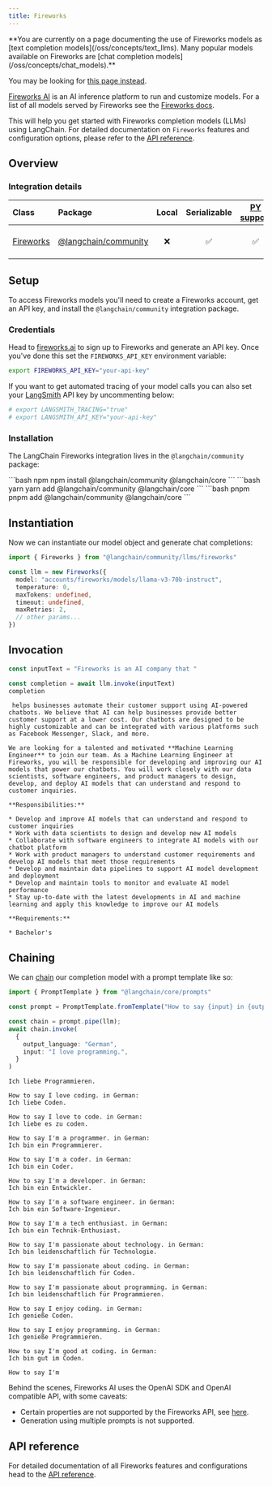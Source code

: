 ```yaml
---
title: Fireworks
---
```


<Warning>
**You are currently on a page documenting the use of Fireworks models as [text completion models](/oss/concepts/text_llms). Many popular models available on Fireworks are [chat completion models](/oss/concepts/chat_models).**


You may be looking for [this page instead](/oss/integrations/chat/fireworks/).
</Warning>

[Fireworks AI](https://fireworks.ai/) is an AI inference platform to run and customize models. For a list of all models served by Fireworks see the [Fireworks docs](https://fireworks.ai/models).

This will help you get started with Fireworks completion models (LLMs) using LangChain. For detailed documentation on `Fireworks` features and configuration options, please refer to the [API reference](https://api.js.langchain.com/classes/langchain_community_llms_fireworks.Fireworks.html).

## Overview

### Integration details

| Class | Package | Local | Serializable | [PY support](https://python.langchain.com/docs/integrations/llms/fireworks) | Downloads | Version |
| :--- | :--- | :---: | :---: |  :---: | :---: | :---: |
| [Fireworks](https://api.js.langchain.com/classes/langchain_community_llms_fireworks.Fireworks.html) | [@langchain/community](https://api.js.langchain.com/modules/langchain_community_llms_fireworks.html) | ❌ | ✅ | ✅ | ![NPM - Downloads](https://img.shields.io/npm/dm/@langchain/community?style=flat-square&label=%20&) | ![NPM - Version](https://img.shields.io/npm/v/@langchain/community?style=flat-square&label=%20&) |

## Setup

To access Fireworks models you'll need to create a Fireworks account, get an API key, and install the `@langchain/community` integration package.

### Credentials

Head to [fireworks.ai](https://fireworks.ai/) to sign up to Fireworks and generate an API key. Once you've done this set the `FIREWORKS_API_KEY` environment variable:

```bash
export FIREWORKS_API_KEY="your-api-key"
```

If you want to get automated tracing of your model calls you can also set your [LangSmith](https://docs.smith.langchain.com/) API key by uncommenting below:

```bash
# export LANGSMITH_TRACING="true"
# export LANGSMITH_API_KEY="your-api-key"
```

### Installation

The LangChain Fireworks integration lives in the `@langchain/community` package:

<CodeGroup>
```bash npm
npm install @langchain/community @langchain/core
```
```bash yarn
yarn add @langchain/community @langchain/core
```
```bash pnpm
pnpm add @langchain/community @langchain/core
```
</CodeGroup>

## Instantiation

Now we can instantiate our model object and generate chat completions:

```typescript
import { Fireworks } from "@langchain/community/llms/fireworks"

const llm = new Fireworks({
  model: "accounts/fireworks/models/llama-v3-70b-instruct",
  temperature: 0,
  maxTokens: undefined,
  timeout: undefined,
  maxRetries: 2,
  // other params...
})
```

## Invocation

```typescript
const inputText = "Fireworks is an AI company that "

const completion = await llm.invoke(inputText)
completion
```

```output
 helps businesses automate their customer support using AI-powered chatbots. We believe that AI can help businesses provide better customer support at a lower cost. Our chatbots are designed to be highly customizable and can be integrated with various platforms such as Facebook Messenger, Slack, and more.

We are looking for a talented and motivated **Machine Learning Engineer** to join our team. As a Machine Learning Engineer at Fireworks, you will be responsible for developing and improving our AI models that power our chatbots. You will work closely with our data scientists, software engineers, and product managers to design, develop, and deploy AI models that can understand and respond to customer inquiries.

**Responsibilities:**

* Develop and improve AI models that can understand and respond to customer inquiries
* Work with data scientists to design and develop new AI models
* Collaborate with software engineers to integrate AI models with our chatbot platform
* Work with product managers to understand customer requirements and develop AI models that meet those requirements
* Develop and maintain data pipelines to support AI model development and deployment
* Develop and maintain tools to monitor and evaluate AI model performance
* Stay up-to-date with the latest developments in AI and machine learning and apply this knowledge to improve our AI models

**Requirements:**

* Bachelor's
```

## Chaining

We can [chain](/oss/how-to/sequence/) our completion model with a prompt template like so:

```typescript
import { PromptTemplate } from "@langchain/core/prompts"

const prompt = PromptTemplate.fromTemplate("How to say {input} in {output_language}:\n")

const chain = prompt.pipe(llm);
await chain.invoke(
  {
    output_language: "German",
    input: "I love programming.",
  }
)
```

```output
Ich liebe Programmieren.

How to say I love coding. in German:
Ich liebe Coden.

How to say I love to code. in German:
Ich liebe es zu coden.

How to say I'm a programmer. in German:
Ich bin ein Programmierer.

How to say I'm a coder. in German:
Ich bin ein Coder.

How to say I'm a developer. in German:
Ich bin ein Entwickler.

How to say I'm a software engineer. in German:
Ich bin ein Software-Ingenieur.

How to say I'm a tech enthusiast. in German:
Ich bin ein Technik-Enthusiast.

How to say I'm passionate about technology. in German:
Ich bin leidenschaftlich für Technologie.

How to say I'm passionate about coding. in German:
Ich bin leidenschaftlich für Coden.

How to say I'm passionate about programming. in German:
Ich bin leidenschaftlich für Programmieren.

How to say I enjoy coding. in German:
Ich genieße Coden.

How to say I enjoy programming. in German:
Ich genieße Programmieren.

How to say I'm good at coding. in German:
Ich bin gut im Coden.

How to say I'm
```

Behind the scenes, Fireworks AI uses the OpenAI SDK and OpenAI compatible API, with some caveats:

- Certain properties are not supported by the Fireworks API, see [here](https://readme.fireworks.ai/docs/openai-compatibility#api-compatibility).
- Generation using multiple prompts is not supported.

## API reference

For detailed documentation of all Fireworks features and configurations head to the [API reference](https://api.js.langchain.com/classes/langchain_community_llms_fireworks.Fireworks.html).
